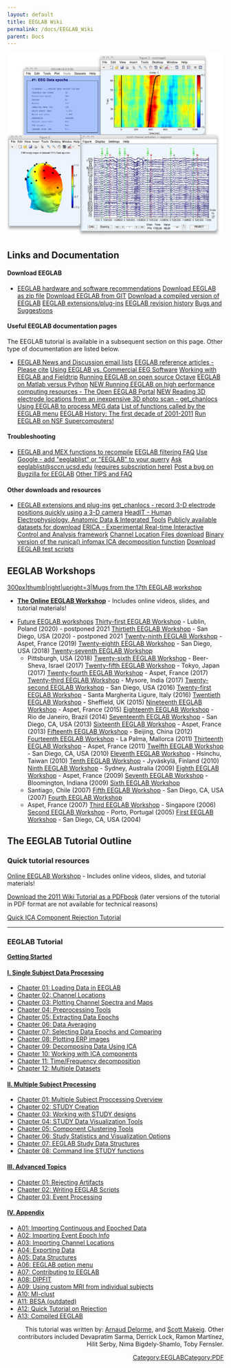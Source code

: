```yaml
---
layout: default
title: EEGLAB Wiki
permalink: /docs/EEGLAB_Wiki
parent: Docs
---
```


![right|400px](/assets/images/Eeglab_small.jpg)

## Links and Documentation

#### Download EEGLAB

  -
    [EEGLAB hardware and software
    recommendations](/EEGLAB_hardware_and_software_recommendations "wikilink")
    [Download EEGLAB as zip
    file](http://sccn.ucsd.edu/eeglab/download.php)
    [Download EEGLAB from GIT](/How_to_download_EEGLAB "wikilink")
    [Download a compiled version of
    EEGLAB](/A13:_Compiled_EEGLAB "wikilink")
    [EEGLAB extensions/plug-ins](/EEGLAB_Extensions "wikilink")
    [EEGLAB revision history](/EEGLAB_revision_history "wikilink")
    [Bugs and Suggestions](/EEGLAB_Bugs "wikilink")

#### Useful EEGLAB documentation pages

The EEGLAB tutorial is available in a subsequent section on this page.
Other type of documentation are listed below.

  -
    [EEGLAB News and Discussion email
    lists](/EEGLAB_mailing_lists "wikilink")
    [EEGLAB reference articles - Please
    cite](/EEGLAB_References "wikilink")
    [Using EEGLAB vs. Commercial EEG
    Software](/EEGLAB_vs._Commercial_EEG_Software "wikilink")
    [Working with EEGLAB and
    Fieldtrip](/EEGLAB_and_Fieldtrip "wikilink")
    [Running EEGLAB on open source
    Octave](/Running_EEGLAB_on_Octave "wikilink")
    [EEGLAB on Matlab versus Python](/EEGLAB_and_python "wikilink")
    [NEW Running EEGLAB on high performance computing resources - The
    Open EEGLAB
    Portal](/EEGLAB_and_high_performance_computing "wikilink")
    [NEW Reading 3D electrode locations from an inexpensive 3D photo
    scan - get_chanlocs](/Get_chanlocs "wikilink")
    [Using EEGLAB to process MEG data](/EEGLAB_and_MEG_data "wikilink")
    [List of functions called by the EEGLAB
    menu](/MenuFunctions "wikilink")
    [EEGLAB History: The first decade of
    2001-2011](/The_first_decade_of_EEGLAB "wikilink")
    [Run EEGLAB on NSF
    Supercomputers\!](https://sccn.ucsd.edu/wiki/EEGLAB_on_NSG)

#### Troubleshooting

  -
    [EEGLAB and MEX functions to recompile](/Mex_EEGLAB "wikilink")
    [EEGLAB filtering FAQ](/Firfilt_FAQ "wikilink")
    [Use Google - add "eeglablist" or "EEGLAB" to your
    querry](http://google.com)
    [Ask eeglablist@sccn.ucsd.edu](mailto:eeglablist@sccn.ucsd.edu)
    [(requires subscription here)](/EEGLAB_mailing_lists "wikilink")
    [Post a bug on Bugzilla for EEGLAB](https://sccn.ucsd.edu/bugzilla/)
    [Other TIPS and FAQ](/TIPS_and_FAQ "wikilink")

#### Other downloads and resources

  -
    [EEGLAB extensions and
    plug-ins](/EEGLAB_Extensions_and_plug-ins "wikilink")
    [get_chanlocs - record 3-D electrode positions quickly using a 3-D
    camera](http://sccn.ucsd.edu/wiki/Get_chanlocs)
    [HeadIT - Human Electrophysiology, Anatomic Data & Integrated
    Tools](http://sccn.ucsd.edu/eeglab/data/headit.html)
    [Publicly available datasets for
    download](http://sccn.ucsd.edu/~arno/fam2data/publicly_available_EEG_data.html)
    [ERICA - Experimental Real-time Interactive Control and Analysis
    framework](/ERICA "wikilink")
    [Channel Location Files
    download](/Channel_Location_Files "wikilink")
    [Binary version of the runica() infomax ICA decomposition
    function](/binica "wikilink")
    [Download EEGLAB test scripts](/EEGLAB_test_cases "wikilink")

## EEGLAB Workshops

[300px|thumb|right|upright=3|Mugs from the 17th EEGLAB
workshop](/assets/images/EEGLAB-mug-shot.png)

  -
    [<b>The Online EEGLAB
    Workshop</b>](/Online_EEGLAB_Workshop "wikilink") - Includes online
    videos, slides, and tutorial materials\!

<!-- end list -->

  -
    [Future EEGLAB workshops](/Future_workshops "wikilink")
    [Thirty-first EEGLAB Workshop](/EEGLAB_2020_Lublin "wikilink") -
    Lublin, Poland (2020) - postponed 2021
    [Thirtieth EEGLAB Workshop](http://eeglab2020.ucsd.edu) - San Diego,
    USA (2020) - postponed 2021
    [Twenty-ninth EEGLAB Workshop](/EEGLAB_2019_Aspet "wikilink") -
    Aspet, France (2019)
    [Twenty-eighth EEGLAB Workshop](/EEGLAB_2018_at_UCSD "wikilink") -
    San Diego, USA (2018)
    [Twenty-seventh EEGLAB Workshop](/EEGLAB_2018_Pittsburgh "wikilink")
    - Pittsburgh, USA (2018)
    [Twenty-sixth EEGLAB Workshop](/EEGLAB_2017_Israel "wikilink") -
    Beer-Sheva, Israel (2017)
    [Twenty-fifth EEGLAB Workshop](/EEGLAB_2017_Japan "wikilink") -
    Tokyo, Japan (2017)
    [Twenty-fourth EEGLAB Workshop](/EEGLAB_2017_Aspet "wikilink") -
    Aspet, France (2017)
    [Twenty-third EEGLAB Workshop](/EEGLAB_2017_Mysore "wikilink") -
    Mysore, India (2017)
    [Twenty-second EEGLAB Workshop](/EEGLAB_2016_at_UCSD "wikilink") -
    San Diego, USA (2016)
    [Twenty-first EEGLAB
    Workshop](/EEGLAB_2016_Santa_Margherita_Ligure "wikilink") - Santa
    Margherita Ligure, Italy (2016)
    [Twentieth EEGLAB Workshop](/EEGLAB_2015_Sheffield "wikilink") -
    Sheffield, UK (2015)
    [Nineteenth EEGLAB Workshop](/EEGLAB_2015_Aspet "wikilink") - Aspet,
    France (2015)
    [Eighteenth EEGLAB Workshop](/EEGLAB_2014_Rio "wikilink") - Rio de
    Janeiro, Brazil (2014)
    [Seventeenth EEGLAB Workshop](/EEGLAB_2013_UCSD "wikilink") - San
    Diego, CA, USA (2013)
    [Sixteenth EEGLAB Workshop](/EEGLAB_2013_Aspet "wikilink") - Aspet,
    France (2013)
    [Fifteenth EEGLAB Workshop](/EEGLAB_2012_Beijing "wikilink") -
    Beijing, China (2012)
    [Fourteenth EEGLAB Workshop](/EEGLAB_2011_Mallorca "wikilink") - La
    Palma, Mallorca (2011)
    [Thirteenth EEGLAB Workshop](/EEGLAB_2011_Aspet "wikilink") - Aspet,
    France (2011)
    [Twelfth EEGLAB Workshop](/Twelfth_EEGLAB_Workshop "wikilink") - San
    Diego, CA, USA (2010)
    [Eleventh EEGLAB
    Workshop](/Eleventh_EEGLAB_Workshop_Taiwan "wikilink") - Hsinchu,
    Taiwan (2010)
    [Tenth EEGLAB Workshop](/Tenth_EEGLAB_Workshop "wikilink") -
    Jyväskylä, Finland (2010)
    [Ninth EEGLAB Workshop](/EEGLAB09AUS "wikilink") - Sydney, Australia
    (2009)
    [Eighth EEGLAB Workshop](/EEGLAB09ASPET "wikilink") - Aspet, France
    (2009)
    [Seventh EEGLAB Workshop](/EEGLAB09EPIC "wikilink") - Bloomington,
    Indiana (2009)
    [Sixth EEGLAB
    Workshop](http://sccn.ucsd.edu/eeglab/workshops07/workshop_chile2007)
    - Santiago, Chile (2007)
    [Fifth EEGLAB
    Workshop](http://sccn.ucsd.edu/eeglab/workshops07/workshop_ucsd07) -
    San Diego, CA, USA (2007)
    [Fourth EEGLAB
    Workshop](http://sccn.ucsd.edu/eeglab/workshops07/workshop_france07)
    - Aspet, France (2007)
    [Third EEGLAB Workshop](http://sccn.ucsd.edu/eeglab/workshop06/) -
    Singapore (2006)
    [Second EEGLAB Workshop](http://sccn.ucsd.edu/eeglab/workshop05/) -
    Porto, Portugal (2005)
    [First EEGLAB Workshop](http://sccn.ucsd.edu/eeglab/workshop04/) -
    San Diego, CA, USA (2004)

## The EEGLAB Tutorial Outline

### Quick tutorial resources

[Online EEGLAB Workshop](/Online_EEGLAB_Workshop "wikilink") - Includes
online videos, slides, and tutorial materials\!

[Download the 2011 Wiki Tutorial as a
PDFbook](ftp://sccn.ucsd.edu/pub/PDF_EEGLAB_Wiki_Tutorial.pdf) (later
versions of the tutorial in PDF format are not available for technical
reasons)

[Quick ICA Component Rejection
Tutorial](/Quick_Rejection_Tutorial "wikilink")

<hr>

### EEGLAB Tutorial

**[Getting Started](/Getting_Started "wikilink")**

#### [I. Single Subject Data Processing](/I.Single_subject_data_processing_tutorial "wikilink")

  - [Chapter 01: Loading Data in
    EEGLAB](/I.1:_Loading_Data_in_EEGLAB "wikilink")
  - [Chapter 02: Channel
    Locations](/Chapter_02:_Channel_Locations "wikilink")
  - [Chapter 03: Plotting Channel Spectra and
    Maps](/Chapter_03:_Plotting_Channel_Spectra_and_Maps "wikilink")
  - [Chapter 04: Preprocessing
    Tools](/Chapter_04:_Preprocessing_Tools "wikilink")
  - [Chapter 05: Extracting Data
    Epochs](/Chapter_05:_Extracting_Data_Epochs "wikilink")
  - [Chapter 06: Data Averaging](/Chapter_06:_Data_Averaging "wikilink")
  - [Chapter 07: Selecting Data Epochs and
    Comparing](/Chapter_07:_Selecting_Data_Epochs_and_Comparing "wikilink")
  - [Chapter 08: Plotting ERP
    images](/Chapter_08:_Plotting_ERP_images "wikilink")
  - [Chapter 09: Decomposing Data Using
    ICA](/Chapter_09:_Decomposing_Data_Using_ICA "wikilink")
  - [Chapter 10: Working with ICA
    components](/Chapter_10:_Working_with_ICA_components "wikilink")
  - [Chapter 11: Time/Frequency
    decomposition](/Chapter_11:_Time/Frequency_decomposition "wikilink")
  - [Chapter 12: Multiple
    Datasets](/Chapter_12:_Multiple_Datasets "wikilink")

#### [II. Multiple Subject Processing](/II.Multiple_subject_processing_tutorial "wikilink")

  - [Chapter 01: Multiple Subject Proccessing
    Overview](/Chapter_01:_Multiple_Subject_Proccessing_Overview "wikilink")
  - [Chapter 02: STUDY Creation](/Chapter_02:_STUDY_Creation "wikilink")
  - [Chapter 03: Working with STUDY
    designs](/Chapter_03:_Working_with_STUDY_designs "wikilink")
  - [Chapter 04: STUDY Data Visualization
    Tools](/Chapter_04:_STUDY_Data_Visualization_Tools "wikilink")
  - [Chapter 05: Component Clustering
    Tools](/Chapter_05:_Component_Clustering_Tools "wikilink")
  - [Chapter 06: Study Statistics and Visualization
    Options](/Chapter_06:_Study_Statistics_and_Visualization_Options "wikilink")
  - [Chapter 07: EEGLAB Study Data
    Structures](/Chapter_07:_EEGLAB_Study_Data_Structures "wikilink")
  - [Chapter 08: Command line STUDY
    functions](/Chapter_08:_Command_line_STUDY_functions "wikilink")

#### [III. Advanced Topics](/III.Advanced_Topics "wikilink")

  - [Chapter 01: Rejecting
    Artifacts](/Chapter_01:_Rejecting_Artifacts "wikilink")
  - [Chapter 02: Writing EEGLAB
    Scripts](/Chapter_02:_Writing_EEGLAB_Scripts "wikilink")
  - [Chapter 03: Event
    Processing](/Chapter_03:_Event_Processing "wikilink")

#### [IV. Appendix](/IV.Appendix "wikilink")

  - [A01: Importing Continuous and Epoched
    Data](/A01:_Importing_Continuous_and_Epoched_Data "wikilink")
  - [A02: Importing Event Epoch
    Info](/A02:_Importing_Event_Epoch_Info "wikilink")
  - [A03: Importing Channel
    Locations](/A03:_Importing_Channel_Locations "wikilink")
  - [A04: Exporting Data](/A04:_Exporting_Data "wikilink")
  - [A05: Data Structures](/A05:_Data_Structures "wikilink")
  - [A06: EEGLAB option menu](/A06:_EEGLAB_option_menu "wikilink")
  - [A07: Contributing to
    EEGLAB](/A07:_Contributing_to_EEGLAB "wikilink")
  - [A08: DIPFIT](/A08:_DIPFIT "wikilink")
  - [A09: Using custom MRI from individual
    subjects](/A09:_Using_custom_MRI_from_individual_subjects "wikilink")
  - [A10: MI-clust](/A10:_MI-clust "wikilink")
  - [A11: BESA (outdated)](/A11:_BESA_\(outdated\) "wikilink")
  - [A12: Quick Tutorial on
    Rejection](/A12:_Quick_Tutorial_on_Rejection "wikilink")
  - [A13: Compiled EEGLAB](/A13:_Compiled_EEGLAB "wikilink")





<div align=right>

This tutorial was written by: [Arnaud
Delorme](mailto:EEGLAB@sccn.ucsd.edu), and [Scott
Makeig](mailto:EEGLAB@sccn.ucsd.edu).
Other contributors included Devapratim Sarma, Derrick Lock,
Ramon Martinez, Hilit Serby, Nima Bigdely-Shamlo, Toby Fernsler.

[Category:EEGLAB](/Category:EEGLAB "wikilink")[Category:PDF](/Category:PDF "wikilink")